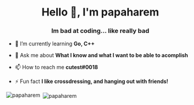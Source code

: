 <h1 align="center">Hello 👋, I'm papaharem</h1>
<h3 align="center">Im bad at coding... like really bad</h3>

- 🌱 I’m currently learning **Go, C++**

- 💬 Ask me about **What I know and what I want to be able to acomplish**

- 📫 How to reach me **cutest#0018**

- ⚡ Fun fact **I like crossdressing, and hanging out with friends!**


<p><img align="left" src="https://github-readme-stats.vercel.app/api/top-langs?username=papaharem&show_icons=true&theme=dark&title_color=ffffff&text_color=ffffff&bg_color=61486a&locale=en&layout=compact" alt="papaharem" /></p>

<p>&nbsp;<img align="center" src="https://github-readme-stats.vercel.app/api?username=papaharem&show_icons=true&theme=dark&title_color=ffffff&text_color=ffffff&bg_color=61486a&locale=en" alt="papaharem" /></p>
